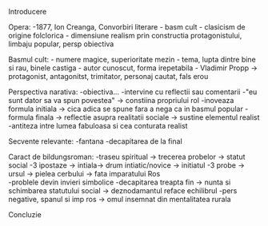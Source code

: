 Introducere

Opera:
	-1877, Ion Creanga, Convorbiri literare
	- basm cult
	- clasicism de origine folclorica
	- dimensiune realism prin constructia protagonistului, limbaju popular, persp obiectiva
	
Basmul cult:
	- numere magice, superioritate mezin
	- tema, lupta dintre bine si rau, binele castiga
	- autor cunoscut, forma irepetabila
	- Vladimir Propp -> protagonist, antagonitst, trimitator, personaj cautat, fals erou
	
Perspectiva narativa:
	-obiectiva...
	-intervine cu reflectii sau comentarii
	-"eu sunt dator sa va spun povestea" -> constiina propriului rol
	-inoveaza formula initiala -> cica adica se spune fara a nega ca in basmul popular
	-formula finala -> reflectie asupra realitatii sociale -> sustine elementul realist
	-antiteza intre lumea fabuloasa si cea conturata realist

Secvente relevante:
	-fantana
	-decapitarea de la final

Caract de bildungsroman:
	-traseu spiritual -> trecerea probelor -> statut social
	-3 ipostaze -> intiala-> drum intiatic/novice -> initiatul
	-3 probe -> ursul -> pielea cerbului -> fata imparatului Ros  
	-problele devin invieri simbolice
	-decapitarea treapta fin -> nunta si schimbarea statutului social -> deznodamantul reface echilibrul 
	-pers negative, spanul si imp ros -> omul insemnat din mentalitatea rurala
	


Concluzie



